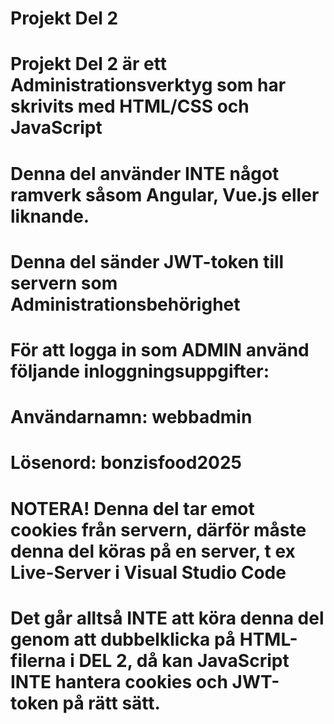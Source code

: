 # Projekt Del 2
# Projekt Del 2 är ett Administrationsverktyg som har skrivits med HTML/CSS och JavaScript
# Denna del använder INTE något ramverk såsom Angular, Vue.js eller liknande.
# Denna del sänder JWT-token till servern som Administrationsbehörighet
# För att logga in som ADMIN använd följande inloggningsuppgifter:
# Användarnamn: webbadmin
# Lösenord:  bonzisfood2025
# NOTERA! Denna del tar emot cookies från servern, därför måste denna del köras på en server, t ex Live-Server i Visual Studio Code
# Det går alltså INTE att köra denna del genom att dubbelklicka på HTML-filerna i DEL 2, då kan JavaScript INTE hantera cookies och JWT-token på rätt sätt.

